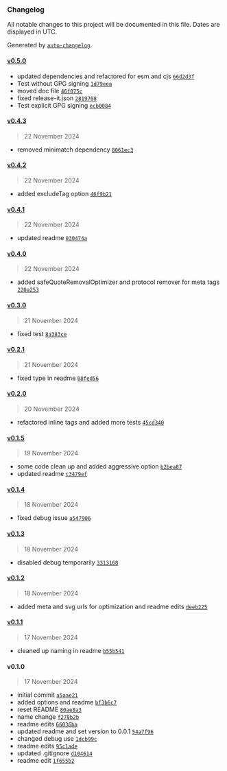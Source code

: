 ### Changelog

All notable changes to this project will be documented in this file. Dates are displayed in UTC.

Generated by [`auto-changelog`](https://github.com/CookPete/auto-changelog).

#### [v0.5.0](https://github.com/wernerglinka/metalsmith-html-minification/compare/v0.4.3...v0.5.0)

- updated dependencies and refactored for esm and cjs [`66d2d3f`](https://github.com/wernerglinka/metalsmith-html-minification/commit/66d2d3fd4c0ac8c36875701ebfbb640e40cacf33)
- Test without GPG signing [`1d79eea`](https://github.com/wernerglinka/metalsmith-html-minification/commit/1d79eea9ebcdb949b3b269116619248115cf0949)
- moved doc file [`46f075c`](https://github.com/wernerglinka/metalsmith-html-minification/commit/46f075c00812efa57bbcbe1cfbeab2a0e0a5fed2)
- fixed release-it.json [`2819708`](https://github.com/wernerglinka/metalsmith-html-minification/commit/28197083de6ff179a1b8f11e5b8b35698fb7bb3c)
- Test explicit GPG signing [`ecb0084`](https://github.com/wernerglinka/metalsmith-html-minification/commit/ecb00848da0255b93e839477bf3a28009c8c4088)

#### [v0.4.3](https://github.com/wernerglinka/metalsmith-html-minification/compare/v0.4.2...v0.4.3)

> 22 November 2024

- removed minimatch dependency [`8061ec3`](https://github.com/wernerglinka/metalsmith-html-minification/commit/8061ec30acb8495ee14f7fd7ac29042fb540693b)

#### [v0.4.2](https://github.com/wernerglinka/metalsmith-html-minification/compare/v0.4.1...v0.4.2)

> 22 November 2024

- added excludeTag option [`46f9b21`](https://github.com/wernerglinka/metalsmith-html-minification/commit/46f9b2132f0533c868b366f5035eed6cbec9314e)

#### [v0.4.1](https://github.com/wernerglinka/metalsmith-html-minification/compare/v0.4.0...v0.4.1)

> 22 November 2024

- updated readme [`030474a`](https://github.com/wernerglinka/metalsmith-html-minification/commit/030474aae2bb007e0180d39c08ad0adaf0fe51f1)

#### [v0.4.0](https://github.com/wernerglinka/metalsmith-html-minification/compare/v0.3.0...v0.4.0)

> 22 November 2024

- added safeQuoteRemovalOptimizer and protocol remover for meta tags [`220a253`](https://github.com/wernerglinka/metalsmith-html-minification/commit/220a25337ac767efa4b2f1701bd1209b21a8f312)

#### [v0.3.0](https://github.com/wernerglinka/metalsmith-html-minification/compare/v0.2.1...v0.3.0)

> 21 November 2024

- fixed test [`8a383ce`](https://github.com/wernerglinka/metalsmith-html-minification/commit/8a383cecc90e9752e5922b8f81db2277ec59376a)

#### [v0.2.1](https://github.com/wernerglinka/metalsmith-html-minification/compare/v0.2.0...v0.2.1)

> 21 November 2024

- fixed type in readme [`08fed56`](https://github.com/wernerglinka/metalsmith-html-minification/commit/08fed5624dee4255d9a2d25689e7c8cae04e7c43)

#### [v0.2.0](https://github.com/wernerglinka/metalsmith-html-minification/compare/v0.1.5...v0.2.0)

> 20 November 2024

- refactored inline tags and added more tests [`45cd340`](https://github.com/wernerglinka/metalsmith-html-minification/commit/45cd3401b081bd4e61f54152ac6777c28518cadd)

#### [v0.1.5](https://github.com/wernerglinka/metalsmith-html-minification/compare/v0.1.4...v0.1.5)

> 19 November 2024

- some code clean up and added aggressive option [`b2bea87`](https://github.com/wernerglinka/metalsmith-html-minification/commit/b2bea870a9cc5f77c02314cbe259e8e152a0fd52)
- updated readme [`c3479ef`](https://github.com/wernerglinka/metalsmith-html-minification/commit/c3479ef20ccb2d3856be442beebcd4016bd434ac)

#### [v0.1.4](https://github.com/wernerglinka/metalsmith-html-minification/compare/v0.1.3...v0.1.4)

> 18 November 2024

- fixed debug issue [`a547906`](https://github.com/wernerglinka/metalsmith-html-minification/commit/a5479063a3ceff64e4cb9c67e752d937b1336663)

#### [v0.1.3](https://github.com/wernerglinka/metalsmith-html-minification/compare/v0.1.2...v0.1.3)

> 18 November 2024

- disabled debug temporarily [`3313168`](https://github.com/wernerglinka/metalsmith-html-minification/commit/331316800de840ae09fcb2b63e5d37cf722e5959)

#### [v0.1.2](https://github.com/wernerglinka/metalsmith-html-minification/compare/v0.1.1...v0.1.2)

> 18 November 2024

- added meta and svg urls for optimization and readme edits [`deeb225`](https://github.com/wernerglinka/metalsmith-html-minification/commit/deeb225ac3febbf75674cfbc8cd7591fde44b049)

#### [v0.1.1](https://github.com/wernerglinka/metalsmith-html-minification/compare/v0.1.0...v0.1.1)

> 17 November 2024

- cleaned up naming in readme [`b55b541`](https://github.com/wernerglinka/metalsmith-html-minification/commit/b55b541151f19eae6f3c7e840ff407bc8afa3b31)

#### v0.1.0

> 17 November 2024

- initial commit [`a5aae21`](https://github.com/wernerglinka/metalsmith-html-minification/commit/a5aae213113a41aeab5c2134ddcdfc0f5cbd3b07)
- added options and readme [`bf3b6c7`](https://github.com/wernerglinka/metalsmith-html-minification/commit/bf3b6c771f66e039089b032066d6aaf93eba0f33)
- reset README [`80ae8a3`](https://github.com/wernerglinka/metalsmith-html-minification/commit/80ae8a365f327a3d008d8030ea8d23e87a1530d2)
- name change [`f278b2b`](https://github.com/wernerglinka/metalsmith-html-minification/commit/f278b2b0320ddaa75c94d8da6d721d960a3b0c82)
- readme edits [`66036ba`](https://github.com/wernerglinka/metalsmith-html-minification/commit/66036ba0d8406bc4acc2d18d3c463e2676b09546)
- updated readme and set version to 0.0.1 [`54a7f96`](https://github.com/wernerglinka/metalsmith-html-minification/commit/54a7f962e83ff5af7cc77c0a0a9ee858a5ec7000)
- changed debug use [`1dcb99c`](https://github.com/wernerglinka/metalsmith-html-minification/commit/1dcb99c52ea22c6da9a559479a94e93e80222b6a)
- readme edits [`95c1ade`](https://github.com/wernerglinka/metalsmith-html-minification/commit/95c1ade73d93c2fb5725620bc44825ddc57daaef)
- updated .gitignore [`d104614`](https://github.com/wernerglinka/metalsmith-html-minification/commit/d104614e22aff8bd84c0fffaa0d858b85aa5aa5c)
- readme edit [`1f655b2`](https://github.com/wernerglinka/metalsmith-html-minification/commit/1f655b230aeee1a8f8a766cee1e95644ac3794e2)
